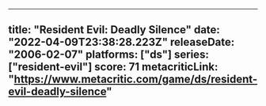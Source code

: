 
---
title: "Resident Evil: Deadly Silence"
date: "2022-04-09T23:38:28.223Z"
releaseDate: "2006-02-07"
platforms: ["ds"]
series: ["resident-evil"]
score: 71
metacriticLink: "https://www.metacritic.com/game/ds/resident-evil-deadly-silence"
---
